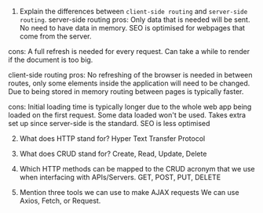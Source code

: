 1.  Explain the differences between `client-side routing` and `server-side routing`.
server-side routing
pros: Only data that is needed will be sent. No need to have data in memory.
SEO is optimised for webpages that come from the server.

cons: A full refresh is needed for every request. Can take a while to render if the document is too big.

client-side routing
pros: No refreshing of the browser is needed in between routes, only some elements inside the application will need to be changed. Due to being stored in memory routing between pages is typically faster.

cons: Initial loading time is typically longer due to the whole web app being loaded on the first request. Some data loaded won't be used. Takes extra set up since server-side
is the standard. SEO is less optimised

2.  What does HTTP stand for?
Hyper Text Transfer Protocol

3.  What does CRUD stand for?
Create, Read, Update, Delete

4.  Which HTTP methods can be mapped to the CRUD acronym that we use when interfacing with APIs/Servers.
GET, POST, PUT, DELETE

5.  Mention three tools we can use to make AJAX requests
We can use Axios, Fetch, or Request.